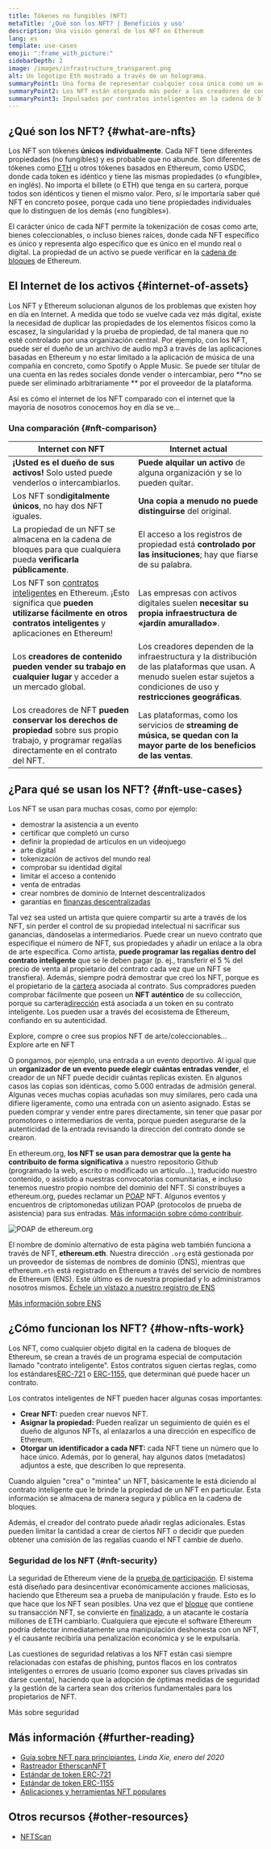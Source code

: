 ```yaml
---
title: Tókenes no fungibles (NFT)
metaTitle: '¿Qué son los NFT? | Beneficios y uso'
description: Una visión general de los NFT en Ethereum
lang: es
template: use-cases
emoji: ":frame_with_picture:"
sidebarDepth: 2
image: /images/infrastructure_transparent.png
alt: Un logotipo Eth mostrado a través de un holograma.
summaryPoint1: Una forma de representar cualquier cosa única como un activo basado en Ethereum.
summaryPoint2: Los NFT están otorgando más poder a los creadores de contenido que nunca.
summaryPoint3: Impulsados por contratos inteligentes en la cadena de bloques de Ethereum.
---
```


## ¿Qué son los NFT? {#what-are-nfts}

Los NFT son tókenes **únicos individualmente**. Cada NFT tiene diferentes propiedades (no fungibles) y es probable que no abunde. Son diferentes de tókenes como [ETH](/glossary/#ether) u otros tókenes basados en Ethereum, como USDC, donde cada token es idéntico y tiene las mismas propiedades (o «fungible», en inglés). No importa el billete (o ETH) que tenga en su cartera, porque todos son idénticos y tienen el mismo valor. Pero, _sí_ le importaría saber qué NFT en concreto posee, porque cada uno tiene propiedades individuales que lo distinguen de los demás («no fungibles»).

El carácter único de cada NFT permite la tokenización de cosas como arte, bienes coleccionables, o incluso bienes raíces, donde cada NFT específico es único y representa algo específico que es único en el mundo real o digital. La propiedad de un activo se puede verificar en la [cadena de bloques](/glossary/#blockchain) de Ethereum.

<YouTube id="Xdkkux6OxfM" />

## El Internet de los activos {#internet-of-assets}

Los NFT y Ethereum solucionan algunos de los problemas que existen hoy en día en Internet. A medida que todo se vuelve cada vez más digital, existe la necesidad de duplicar las propiedades de los elementos físicos como la escasez, la singularidad y la prueba de propiedad, de tal manera que no esté controlado por una organización central. Por ejemplo, con los NFT, puede ser el dueño de un archivo de audio mp3 a través de las aplicaciones basadas en Ethereum y no estar limitado a la aplicación de música de una compañía en concreto, como Spotify o Apple Music. Se puede ser titular de una cuenta en las redes sociales donde vender o intercambiar, pero **no se puede ser eliminado arbitrariamente ** por el proveedor de la plataforma.

Así es cómo el internet de los NFT comparado con el internet que la mayoría de nosotros conocemos hoy en día se ve...

### Una comparación {#nft-comparison}

| Internet con NFT                                                                                                                                                                              | Internet actual                                                                                                                                                                 |
| --------------------------------------------------------------------------------------------------------------------------------------------------------------------------------------------- | ------------------------------------------------------------------------------------------------------------------------------------------------------------------------------- |
| **¡Usted es el dueño de sus activos!** Solo usted puede venderlos o intercambiarlos.                                                                                                          | **Puede alquilar un activo** de alguna organización y se lo pueden quitar.                                                                                                      |
| Los NFT son**digitalmente únicos**, no hay dos NFT iguales.                                                                                                                                   | **Una copia a menudo no puede distinguirse** del original.                                                                                                                      |
| La propiedad de un NFT se almacena en la cadena de bloques para que cualquiera pueda **verificarla públicamente**.                                                                            | El acceso a los registros de propiedad está **controlado por las insituciones**; hay que fiarse de su palabra.                                                                  |
| Los NFT son [contratos inteligentes](/glossary/#smart-contract) en Ethereum. ¡Esto significa que **pueden utilizarse fácilmente en otros contratos inteligentes** y aplicaciones en Ethereum! | Las empresas con activos digitales suelen **necesitar su propia infraestructura de «jardín amurallado»**.                                                                       |
| Los **creadores de contenido pueden vender su trabajo en cualquier lugar** y acceder a un mercado global.                                                                                     | Los creadores dependen de la infraestructura y la distribución de las plataformas que usan. A menudo suelen estar sujetos a condiciones de uso y **restricciones geográficas**. |
| Los creadores de NFT **pueden conservar los derechos de propiedad** sobre sus propio trabajo, y programar regalías directamente en el contrato del NFT.                                       | Las plataformas, como los servicios de **streaming de música, se quedan con la mayor parte de los beneficios de las ventas**.                                                   |

## ¿Para qué se usan los NFT? {#nft-use-cases}

Los NFT se usan para muchas cosas, como por ejemplo:

- demostrar la asistencia a un evento
- certificar que completó un curso
- definir la propiedad de artículos en un videojuego
- arte digital
- tokenización de activos del mundo real
- comprobar su identidad digital
- limitar el acceso a contenido
- venta de entradas
- crear nombres de dominio de Internet descentralizados
- garantías en [finanzas descentralizadas](/glossary/#defi)

Tal vez sea usted un artista que quiere compartir su arte a través de los NFT, sin perder el control de su propiedad intelectual ni sacrificar sus ganancias, dándoselas a intermediarios. Puede crear un nuevo contrato que especifique el número de NFT, sus propiedades y añadir un enlace a la obra de arte específica. Como artista, **puede programar las regalías dentro del contrato inteligente** que se le deben pagar (p. ej., transferir el 5 % del precio de venta al propietario del contrato cada vez que un NFT se transfiera). Además, siempre podrá demostrar que creó los NFT, porque es el propietario de la [cartera](/glossary/#wallet) asociada al contrato. Sus compradores pueden comprobar fácilmente que poseen un **NFT auténtico** de su collección, porque su cartera[dirección](/glossary/#address) está asociada a un token en su contrato inteligente. Los pueden usar a través del ecosistema de Ethereum, confiando en su autenticidad.

<InfoBanner shouldSpaceBetween emoji=":eyes:" mt="8">
  <div>Explore, compre o cree sus propios NFT de arte/coleccionables...</div>
  <ButtonLink href="/dapps/?category=collectibles#explore">
    Explore arte en NFT
  </ButtonLink>
</InfoBanner>

O pongamos, por ejemplo, una entrada a un evento deportivo. Al igual que un **organizador de un evento puede elegir cuántas entradas vender**, el creador de un NFT puede decidir cuántas replicas existen. En algunos casos las copias son idénticas, como 5.000 entradas de admisión general. Algunas veces muchas copias acuñadas son muy similares, pero cada una difiere ligeramente, como una entrada con un asiento asignado. Estas se pueden comprar y vender entre pares directamente, sin tener que pasar por promotores o intermediarios de venta, porque pueden asegurarse de la autenticidad de la entrada revisando la dirección del contrato donde se crearon.

En ethereum.org, **los NFT se usan para demostrar que la gente ha contribuito de forma significativa** a nuestro repositorio Github (programado la web, escrito o modificado un artículo...), traducido nuestro contenido, o asistido a nuestras convocatorias comunitarias, e incluso tenemos nuestro propio nombre del dominio del NFT. Si constribuyes a ethereum.org, puedes reclamar un [POAP](/glossary/#poap) NFT. Algunos eventos y encuentros de criptomonedas utilizan POAP (protocolos de prueba de asistencia) para sus entradas. [Más información sobre cómo contribuir](/contributing/#poap).

![POAP de ethereum.org](./poap.png)

El nombre de dominio alternativo de esta página web también funciona a través de NFT, **ethereum.eth**. Nuestra dirección `.org` está gestionada por un proveedor de sistemas de nombres de dominio (DNS), mientras que ethereum`.eth` está registrado en Ethereum a través del servicio de nombres de Ethereum (ENS). Este último es de nuestra propiedad y lo administramos nosotros mismos. [Échele un vistazo a nuestro registro de ENS](https://app.ens.domains/name/ethereum.eth)

[Más información sobre ENS](https://app.ens.domains)

<Divider />

## ¿Cómo funcionan los NFT? {#how-nfts-work}

Los NFT, como cualquier objeto digital en la cadena de bloques de Ethereum, se crean a través de un programa especial de computación llamado "contrato inteligente". Estos contratos siguen ciertas reglas, como los estándares[ERC-721](/glossary/#erc-721) o [ERC-1155](/glossary/#erc-1155), que determinan qué puede hacer un contrato.

Los contratos inteligentes de NFT pueden hacer algunas cosas importantes:

- **Crear NFT:** pueden crear nuevos NFT.
- **Asignar la propiedad:** Pueden realizar un seguimiento de quién es el dueño de algunos NFTs, al enlazarlos a una dirección en específico de Ethereum.
- **Otorgar un identificador a cada NFT:** cada NFT tiene un número que lo hace único. Además, por lo general, hay algunos datos (metadatos) adjuntos a este, que describen lo que representa.

Cuando alguien "crea" o "mintea" un NFT, básicamente le está diciendo al contrato inteligente que le brinde la propiedad de un NFT en particular. Esta información se almacena de manera segura y pública en la cadena de bloques.

Además, el creador del contrato puede añadir reglas adicionales. Estas pueden limitar la cantidad a crear de ciertos NFT o decidir que pueden obtener una comisión de las regalías cuando el NFT cambie de dueño.

### Seguridad de los NFT {#nft-security}

La seguridad de Ethereum viene de la [prueba de participación](/glossary/#pos). El sistema está diseñado para desincentivar económicamente acciones maliciosas, haciendo que Ethereum sea a prueba de manipulación y fraude. Esto es lo que hace que los NFT sean posibles. Una vez que el [bloque](/glossary/#block) que contiene su transacción NFT, se convierte en [finalizado](/glossary/#finality), a un atacante le costaría millones de ETH cambiarlo. Cualquiera que ejecute el software Ethereum podría detectar inmediatamente una manipulación deshonesta con un NFT, y el causante recibiría una penalización económica y se le expulsaría.

Las cuestiones de seguridad relativas a los NFT están casi siempre relacionadas con estafas de phishing, puntos flacos en los contratos inteligentes o errores de usuario (como exponer sus claves privadas sin darse cuenta), haciendo que la adopción de óptimas medidas de seguridad y la gestión de la cartera sean dos criterios fundamentales para los propietarios de NFT.

<ButtonLink href="/security/">
  Más sobre seguridad
</ButtonLink>

## Más información {#further-reading}

- [Guía sobre NFT para principiantes](https://linda.mirror.xyz/df649d61efb92c910464a4e74ae213c4cab150b9cbcc4b7fb6090fc77881a95d), _Linda Xie, enero del 2020_
- [Rastreador EtherscanNFT](https://etherscan.io/nft-top-contracts)
- [Estándar de token ERC-721](/developers/docs/standards/tokens/erc-721/)
- [Estándar de token ERC-1155](/developers/docs/standards/tokens/erc-1155/)
- [Aplicaciones y herramientas NFT populares](https://www.ethereum-ecosystem.com/blockchains/ethereum/nfts)

## Otros recursos {#other-resources}

- [NFTScan](https://nftscan.com/)

<Divider />

<QuizWidget quizKey="nfts" />
